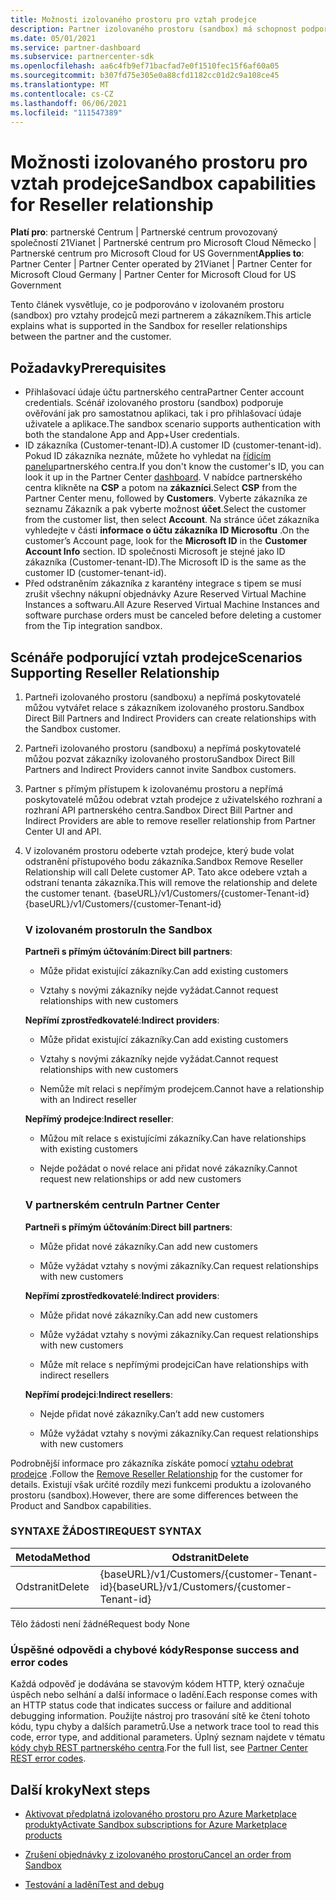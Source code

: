 ```yaml
---
title: Možnosti izolovaného prostoru pro vztah prodejce
description: Partner izolovaného prostoru (sandbox) má schopnost podporovat vztahy mezi partnerem a zákazníkem.
ms.date: 05/01/2021
ms.service: partner-dashboard
ms.subservice: partnercenter-sdk
ms.openlocfilehash: aa6c4fb9ef71bacfad7e0f1510fec15f6af60a05
ms.sourcegitcommit: b307fd75e305e0a88cfd1182cc01d2c9a108ce45
ms.translationtype: MT
ms.contentlocale: cs-CZ
ms.lasthandoff: 06/06/2021
ms.locfileid: "111547389"
---
```

# <a name="sandbox-capabilities-for-reseller-relationship"></a><span data-ttu-id="0c6ce-103">Možnosti izolovaného prostoru pro vztah prodejce</span><span class="sxs-lookup"><span data-stu-id="0c6ce-103">Sandbox capabilities for Reseller relationship</span></span>

<span data-ttu-id="0c6ce-104">**Platí pro**: partnerské Centrum | Partnerské centrum provozovaný společností 21Vianet | Partnerské centrum pro Microsoft Cloud Německo | Partnerské centrum pro Microsoft Cloud for US Government</span><span class="sxs-lookup"><span data-stu-id="0c6ce-104">**Applies to**: Partner Center | Partner Center operated by 21Vianet | Partner Center for Microsoft Cloud Germany | Partner Center for Microsoft Cloud for US Government</span></span>

<span data-ttu-id="0c6ce-105">Tento článek vysvětluje, co je podporováno v izolovaném prostoru (sandbox) pro vztahy prodejců mezi partnerem a zákazníkem.</span><span class="sxs-lookup"><span data-stu-id="0c6ce-105">This article explains what is supported in the Sandbox for reseller relationships between the partner and the customer.</span></span> 

## <a name="prerequisites"></a><span data-ttu-id="0c6ce-106">Požadavky</span><span class="sxs-lookup"><span data-stu-id="0c6ce-106">Prerequisites</span></span>

- <span data-ttu-id="0c6ce-107">Přihlašovací údaje účtu partnerského centra</span><span class="sxs-lookup"><span data-stu-id="0c6ce-107">Partner Center account credentials.</span></span> <span data-ttu-id="0c6ce-108">Scénář izolovaného prostoru (sandbox) podporuje ověřování jak pro samostatnou aplikaci, tak i pro přihlašovací údaje uživatele a aplikace.</span><span class="sxs-lookup"><span data-stu-id="0c6ce-108">The sandbox scenario supports authentication with both the standalone App and App+User credentials.</span></span>
- <span data-ttu-id="0c6ce-109">ID zákazníka (Customer-tenant-ID).</span><span class="sxs-lookup"><span data-stu-id="0c6ce-109">A customer ID (customer-tenant-id).</span></span> <span data-ttu-id="0c6ce-110">Pokud ID zákazníka neznáte, můžete ho vyhledat na [řídicím panelu](https://partner.microsoft.com/dashboard/home)partnerského centra.</span><span class="sxs-lookup"><span data-stu-id="0c6ce-110">If you don't know the customer's ID, you can look it up in the Partner Center [dashboard](https://partner.microsoft.com/dashboard/home).</span></span> <span data-ttu-id="0c6ce-111">V nabídce partnerského centra klikněte na **CSP** a potom na **zákazníci**.</span><span class="sxs-lookup"><span data-stu-id="0c6ce-111">Select **CSP** from the Partner Center menu, followed by **Customers**.</span></span> <span data-ttu-id="0c6ce-112">Vyberte zákazníka ze seznamu Zákazník a pak vyberte možnost **účet**.</span><span class="sxs-lookup"><span data-stu-id="0c6ce-112">Select the customer from the customer list, then select **Account**.</span></span> <span data-ttu-id="0c6ce-113">Na stránce účet zákazníka vyhledejte v části **informace o účtu zákazníka** **ID Microsoftu** .</span><span class="sxs-lookup"><span data-stu-id="0c6ce-113">On the customer’s Account page, look for the **Microsoft ID** in the **Customer Account Info** section.</span></span> <span data-ttu-id="0c6ce-114">ID společnosti Microsoft je stejné jako ID zákazníka (Customer-tenant-ID).</span><span class="sxs-lookup"><span data-stu-id="0c6ce-114">The Microsoft ID is the same as the customer ID (customer-tenant-id).</span></span>
- <span data-ttu-id="0c6ce-115">Před odstraněním zákazníka z karantény integrace s tipem se musí zrušit všechny nákupní objednávky Azure Reserved Virtual Machine Instances a softwaru.</span><span class="sxs-lookup"><span data-stu-id="0c6ce-115">All Azure Reserved Virtual Machine Instances and software purchase orders must be canceled before deleting a customer from the Tip integration sandbox.</span></span>

## <a name="scenarios-supporting-reseller-relationship"></a><span data-ttu-id="0c6ce-116">Scénáře podporující vztah prodejce</span><span class="sxs-lookup"><span data-stu-id="0c6ce-116">Scenarios Supporting Reseller Relationship</span></span>

1.  <span data-ttu-id="0c6ce-117">Partneři izolovaného prostoru (sandboxu) a nepřímá poskytovatelé můžou vytvářet relace s zákazníkem izolovaného prostoru.</span><span class="sxs-lookup"><span data-stu-id="0c6ce-117">Sandbox Direct Bill Partners and Indirect Providers can create relationships with the Sandbox customer.</span></span> 
2.  <span data-ttu-id="0c6ce-118">Partneři izolovaného prostoru (sandboxu) a nepřímá poskytovatelé můžou pozvat zákazníky izolovaného prostoru</span><span class="sxs-lookup"><span data-stu-id="0c6ce-118">Sandbox Direct Bill Partners and Indirect Providers cannot invite Sandbox customers.</span></span>

3. <span data-ttu-id="0c6ce-119">Partner s přímým přístupem k izolovanému prostoru a nepřímá poskytovatelé můžou odebrat vztah prodejce z uživatelského rozhraní a rozhraní API partnerského centra.</span><span class="sxs-lookup"><span data-stu-id="0c6ce-119">Sandbox Direct Bill Partner and Indirect Providers are able to remove reseller relationship from Partner Center UI and API.</span></span>

4. <span data-ttu-id="0c6ce-120">V izolovaném prostoru odeberte vztah prodejce, který bude volat odstranění přístupového bodu zákazníka.</span><span class="sxs-lookup"><span data-stu-id="0c6ce-120">Sandbox Remove Reseller Relationship will call Delete customer AP.</span></span> <span data-ttu-id="0c6ce-121">Tato akce odebere vztah a odstraní tenanta zákazníka.</span><span class="sxs-lookup"><span data-stu-id="0c6ce-121">This will remove the relationship and delete the customer tenant.</span></span> <span data-ttu-id="0c6ce-122">{baseURL}/v1/Customers/{customer-Tenant-id}</span><span class="sxs-lookup"><span data-stu-id="0c6ce-122">{baseURL}/v1/Customers/{customer-Tenant-id}</span></span>


    ### <a name="in-the-sandbox"></a><span data-ttu-id="0c6ce-123">V izolovaném prostoru</span><span class="sxs-lookup"><span data-stu-id="0c6ce-123">In the Sandbox</span></span>

    <span data-ttu-id="0c6ce-124">**Partneři s přímým účtováním**:</span><span class="sxs-lookup"><span data-stu-id="0c6ce-124">**Direct bill partners**:</span></span>

    - <span data-ttu-id="0c6ce-125">Může přidat existující zákazníky.</span><span class="sxs-lookup"><span data-stu-id="0c6ce-125">Can add existing customers</span></span>

    - <span data-ttu-id="0c6ce-126">Vztahy s novými zákazníky nejde vyžádat.</span><span class="sxs-lookup"><span data-stu-id="0c6ce-126">Cannot request relationships with new customers</span></span>

    <span data-ttu-id="0c6ce-127">**Nepřímí zprostředkovatelé**:</span><span class="sxs-lookup"><span data-stu-id="0c6ce-127">**Indirect providers**:</span></span>

    - <span data-ttu-id="0c6ce-128">Může přidat existující zákazníky.</span><span class="sxs-lookup"><span data-stu-id="0c6ce-128">Can add existing customers</span></span>

    - <span data-ttu-id="0c6ce-129">Vztahy s novými zákazníky nejde vyžádat.</span><span class="sxs-lookup"><span data-stu-id="0c6ce-129">Cannot request relationships with new customers</span></span>

    - <span data-ttu-id="0c6ce-130">Nemůže mít relaci s nepřímým prodejcem.</span><span class="sxs-lookup"><span data-stu-id="0c6ce-130">Cannot have a relationship with an Indirect reseller</span></span>

    <span data-ttu-id="0c6ce-131">**Nepřímý prodejce**:</span><span class="sxs-lookup"><span data-stu-id="0c6ce-131">**Indirect reseller**:</span></span> 

    -   <span data-ttu-id="0c6ce-132">Můžou mít relace s existujícími zákazníky.</span><span class="sxs-lookup"><span data-stu-id="0c6ce-132">Can have relationships with existing customers</span></span>

    -   <span data-ttu-id="0c6ce-133">Nejde požádat o nové relace ani přidat nové zákazníky.</span><span class="sxs-lookup"><span data-stu-id="0c6ce-133">Cannot request new relationships or add new customers</span></span>

    ### <a name="in-partner-center"></a><span data-ttu-id="0c6ce-134">V partnerském centru</span><span class="sxs-lookup"><span data-stu-id="0c6ce-134">In Partner Center</span></span>

    <span data-ttu-id="0c6ce-135">**Partneři s přímým účtováním**:</span><span class="sxs-lookup"><span data-stu-id="0c6ce-135">**Direct bill partners**:</span></span>

    -   <span data-ttu-id="0c6ce-136">Může přidat nové zákazníky.</span><span class="sxs-lookup"><span data-stu-id="0c6ce-136">Can add new customers</span></span>

    -   <span data-ttu-id="0c6ce-137">Může vyžádat vztahy s novými zákazníky.</span><span class="sxs-lookup"><span data-stu-id="0c6ce-137">Can request relationships with new customers</span></span>

    <span data-ttu-id="0c6ce-138">**Nepřímí zprostředkovatelé**:</span><span class="sxs-lookup"><span data-stu-id="0c6ce-138">**Indirect providers**:</span></span>

    -   <span data-ttu-id="0c6ce-139">Může přidat nové zákazníky.</span><span class="sxs-lookup"><span data-stu-id="0c6ce-139">Can add new customers</span></span>

    -   <span data-ttu-id="0c6ce-140">Může vyžádat vztahy s novými zákazníky.</span><span class="sxs-lookup"><span data-stu-id="0c6ce-140">Can request relationships with new customers</span></span>

    -   <span data-ttu-id="0c6ce-141">Může mít relace s nepřímými prodejci</span><span class="sxs-lookup"><span data-stu-id="0c6ce-141">Can have relationships with indirect resellers</span></span>

    <span data-ttu-id="0c6ce-142">**Nepřímí prodejci**:</span><span class="sxs-lookup"><span data-stu-id="0c6ce-142">**Indirect resellers**:</span></span>

    -   <span data-ttu-id="0c6ce-143">Nejde přidat nové zákazníky.</span><span class="sxs-lookup"><span data-stu-id="0c6ce-143">Can’t add new customers</span></span>

    -   <span data-ttu-id="0c6ce-144">Může vyžádat vztahy s novými zákazníky.</span><span class="sxs-lookup"><span data-stu-id="0c6ce-144">Can request relationships with new customers</span></span>


<span data-ttu-id="0c6ce-145">Podrobnější informace pro zákazníka získáte pomocí [vztahu odebrat prodejce](remove-a-reseller-relationship-with-a-customer.md) .</span><span class="sxs-lookup"><span data-stu-id="0c6ce-145">Follow the [Remove Reseller Relationship](remove-a-reseller-relationship-with-a-customer.md) for the customer for details.</span></span> <span data-ttu-id="0c6ce-146">Existují však určité rozdíly mezi funkcemi produktu a izolovaného prostoru (sandbox).</span><span class="sxs-lookup"><span data-stu-id="0c6ce-146">However, there are some differences between the Product and Sandbox capabilities.</span></span>

### <a name="request-syntax"></a><span data-ttu-id="0c6ce-147">SYNTAXE ŽÁDOSTI</span><span class="sxs-lookup"><span data-stu-id="0c6ce-147">REQUEST SYNTAX</span></span>

|<span data-ttu-id="0c6ce-148">**Metoda**</span><span class="sxs-lookup"><span data-stu-id="0c6ce-148">**Method**</span></span>|<span data-ttu-id="0c6ce-149">**Odstranit**</span><span class="sxs-lookup"><span data-stu-id="0c6ce-149">**Delete**</span></span>|
|-------------|------------|
|<span data-ttu-id="0c6ce-150">Odstranit</span><span class="sxs-lookup"><span data-stu-id="0c6ce-150">Delete</span></span>|<span data-ttu-id="0c6ce-151">{baseURL}/v1/Customers/{customer-Tenant-id}</span><span class="sxs-lookup"><span data-stu-id="0c6ce-151">{baseURL}/v1/Customers/{customer-Tenant-id}</span></span> |

<span data-ttu-id="0c6ce-152">Tělo žádosti není žádné</span><span class="sxs-lookup"><span data-stu-id="0c6ce-152">Request body None</span></span>

### <a name="response-success-and-error-codes"></a><span data-ttu-id="0c6ce-153">Úspěšné odpovědi a chybové kódy</span><span class="sxs-lookup"><span data-stu-id="0c6ce-153">Response success and error codes</span></span>

<span data-ttu-id="0c6ce-154">Každá odpověď je dodávána se stavovým kódem HTTP, který označuje úspěch nebo selhání a další informace o ladění.</span><span class="sxs-lookup"><span data-stu-id="0c6ce-154">Each response comes with an HTTP status code that indicates success or failure and additional debugging information.</span></span> <span data-ttu-id="0c6ce-155">Použijte nástroj pro trasování sítě ke čtení tohoto kódu, typu chyby a dalších parametrů.</span><span class="sxs-lookup"><span data-stu-id="0c6ce-155">Use a network trace tool to read this code, error type, and additional parameters.</span></span> <span data-ttu-id="0c6ce-156">Úplný seznam najdete v tématu [kódy chyb REST partnerského centra](./error-codes.md).</span><span class="sxs-lookup"><span data-stu-id="0c6ce-156">For the full list, see [Partner Center REST error codes](./error-codes.md).</span></span>

## <a name="next-steps"></a><span data-ttu-id="0c6ce-157">Další kroky</span><span class="sxs-lookup"><span data-stu-id="0c6ce-157">Next steps</span></span>

- [<span data-ttu-id="0c6ce-158">Aktivovat předplatná izolovaného prostoru pro Azure Marketplace produkty</span><span class="sxs-lookup"><span data-stu-id="0c6ce-158">Activate Sandbox subscriptions for Azure Marketplace products</span></span>](activate-sandbox-subscription-azure-marketplace-products.md)

- [<span data-ttu-id="0c6ce-159">Zrušení objednávky z izolovaného prostoru</span><span class="sxs-lookup"><span data-stu-id="0c6ce-159">Cancel an order from Sandbox</span></span>](cancel-an-order-from-the-integration-sandbox.md)

- [<span data-ttu-id="0c6ce-160">Testování a ladění</span><span class="sxs-lookup"><span data-stu-id="0c6ce-160">Test and debug</span></span>](test-and-debug.md)